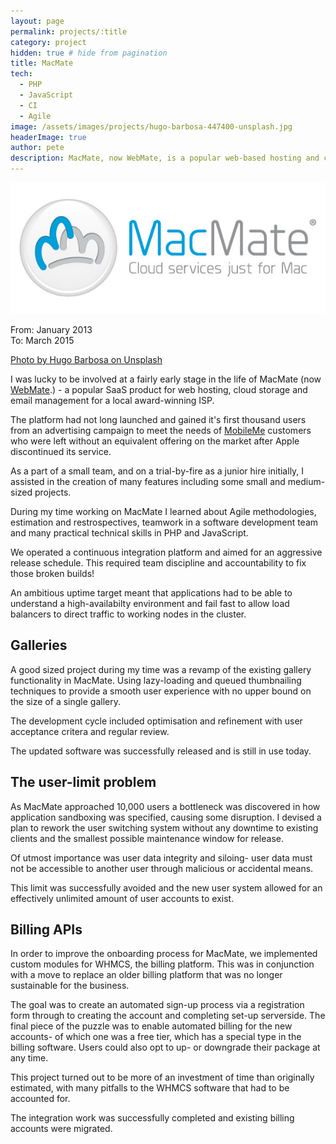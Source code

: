 ```yaml
---
layout: page
permalink: projects/:title
category: project
hidden: true # hide from pagination
title: MacMate
tech:
  - PHP
  - JavaScript
  - CI
  - Agile
image: /assets/images/projects/hugo-barbosa-447400-unsplash.jpg
headerImage: true
author: pete
description: MacMate, now WebMate, is a popular web-based hosting and cloud storage platform built in Cornwall. Photo by Hugo Barbosa on Unsplash
---
```


![MacMate](/assets/images/projects/macmate-logo-with-strap.jpg)

From: January 2013  
To: March 2015

[Photo by Hugo Barbosa on Unsplash](https://unsplash.com/photos/TnG2q8FtXsg)

I was lucky to be involved at a fairly early stage in the life of MacMate (now [WebMate](https://webmate.me).) - a popular SaaS product for web hosting, cloud storage and email management for a local award-winning ISP.

The platform had not long launched and gained it's first thousand users from an advertising campaign to meet the needs of [MobileMe](https://en.wikipedia.org/wiki/MobileMe) customers who were left without an equivalent offering on the market after Apple discontinued its service.

As a part of a small team, and on a trial-by-fire as a junior hire initially, I assisted in the creation of many features including some small and medium-sized projects.

During my time working on MacMate I learned about Agile methodologies, estimation and restrospectives, teamwork in a software development team and many practical technical skills in PHP and JavaScript.

We operated a continuous integration platform and aimed for an aggressive release schedule. This required team discipline and accountability to fix those broken builds!

An ambitious uptime target meant that applications had to be able to understand a high-availabilty environment and fail fast to allow load balancers to direct traffic to working nodes in the cluster.

## Galleries

A good sized project during my time was a revamp of the existing gallery functionality in MacMate. Using lazy-loading and queued thumbnailing techniques to provide a smooth user experience with no upper bound on the size of a single gallery.

The development cycle included optimisation and refinement with user acceptance critera and regular review.

The updated software was successfully released and is still in use today.

## The user-limit problem

As MacMate approached 10,000 users a bottleneck was discovered in how application sandboxing was specified, causing some disruption. I devised a plan to rework the user switching system without any downtime to existing clients and the smallest possible maintenance window for release.

Of utmost importance was user data integrity and siloing- user data must not be accessible to another user through malicious or accidental means.

This limit was successfully avoided and the new user system allowed for an effectively unlimited amount of user accounts to exist.

## Billing APIs

In order to improve the onboarding process for MacMate, we implemented custom modules for WHMCS, the billing platform. This was in conjunction with a move to replace an older billing platform that was no longer sustainable for the business.

The goal was to create an automated sign-up process via a registration form through to creating the account and completing set-up serverside. The final piece of the puzzle was to enable automated billing for the new accounts- of which one was a free tier, which has a special type in the billing software. Users could also opt to up- or downgrade their package at any time.

This project turned out to be more of an investment of time than originally estimated, with many pitfalls to the WHMCS software that had to be accounted for.

The integration work was successfully completed and existing billing accounts were migrated.
